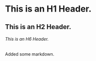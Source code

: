 # This is an H1 Header.
## This is an H2 Header.
###### This is an H6 Header.

Added some markdown.
